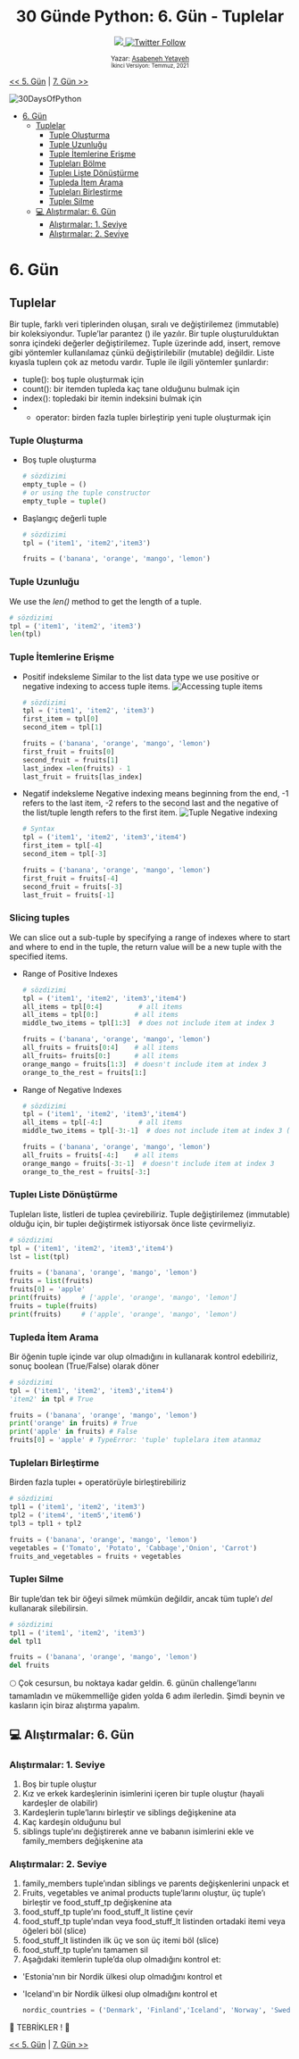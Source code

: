 <div align="center">
  <h1> 30 Günde Python: 6. Gün - Tuplelar</h1>
  <a class="header-badge" target="_blank" href="https://www.linkedin.com/in/asabeneh/">
  <img src="https://img.shields.io/badge/style--5eba00.svg?label=LinkedIn&logo=linkedin&style=social">
  </a>
  <a class="header-badge" target="_blank" href="https://twitter.com/Asabeneh">
  <img alt="Twitter Follow" src="https://img.shields.io/twitter/follow/asabeneh?style=social">
  </a>

<sub>Yazar:
<a href="https://www.linkedin.com/in/asabeneh/" target="_blank">Asabeneh Yetayeh</a><br>
<small> İkinci Versiyon: Temmuz, 2021</small>
</sub>

</div>

[<< 5. Gün](../05_Day_Lists/05_lists.md) | [7. Gün >>](../07_Day_Sets/07_sets.md)

![30DaysOfPython](../images/30DaysOfPython_banner3@2x.png)

- [6. Gün](#day-6)
  - [Tuplelar](#tuples)
    - [Tuple Oluşturma](#creating-a-tuple)
    - [Tuple Uzunluğu](#tuple-length)
    - [Tuple İtemlerine Erişme](#accessing-tuple-items)
    - [Tupleları Bölme](#slicing-tuples)
    - [Tupleı Liste Dönüştürme](#changing-tuples-to-lists)
    - [Tupleda İtem Arama](#checking-an-item-in-a-tuple)
    - [Tupleları Birleştirme](#joining-tuples)
    - [Tupleı Silme](#deleting-tuples)
  - [💻 Alıştırmalar: 6. Gün](#-exercises-day-6)
    - [Alıştırmalar: 1. Seviye](#exercises-level-1)
    - [Alıştırmalar: 2. Seviye](#exercises-level-2)

# 6. Gün

## Tuplelar

Bir tuple, farklı veri tiplerinden oluşan, sıralı ve değiştirilemez (immutable) bir koleksiyondur. Tuple’lar parantez () ile yazılır. Bir tuple oluşturulduktan sonra içindeki değerler değiştirilemez. Tuple üzerinde add, insert, remove gibi yöntemler kullanılamaz çünkü değiştirilebilir (mutable) değildir. Liste kıyasla tupleın çok az metodu vardır. Tuple ile ilgili yöntemler şunlardır:

- tuple(): boş tuple oluşturmak için
- count(): bir itemden tupleda kaç tane olduğunu bulmak için
- index(): topledaki bir itemin indeksini bulmak için
- + operator: birden fazla tupleı birleştirip yeni tuple oluşturmak için

### Tuple Oluşturma

- Boş tuple oluşturma
  
  ```py
  # sözdizimi
  empty_tuple = ()
  # or using the tuple constructor
  empty_tuple = tuple()
  ```

- Başlangıç değerli tuple
  
  ```py
  # sözdizimi
  tpl = ('item1', 'item2','item3')
  ```

  ```py
  fruits = ('banana', 'orange', 'mango', 'lemon')
  ```

### Tuple Uzunluğu

We use the _len()_ method to get the length of a tuple.

```py
# sözdizimi
tpl = ('item1', 'item2', 'item3')
len(tpl)
```

### Tuple İtemlerine Erişme

- Positif indeksleme
  Similar to the list data type we use positive or negative indexing to access tuple items.
  ![Accessing tuple items](../images/tuples_index.png)

  ```py
  # sözdizimi
  tpl = ('item1', 'item2', 'item3')
  first_item = tpl[0]
  second_item = tpl[1]
  ```

  ```py
  fruits = ('banana', 'orange', 'mango', 'lemon')
  first_fruit = fruits[0]
  second_fruit = fruits[1]
  last_index =len(fruits) - 1
  last_fruit = fruits[las_index]
  ```

- Negatif indeksleme
  Negative indexing means beginning from the end, -1 refers to the last item, -2 refers to the second last and the negative of the list/tuple length refers to the first item.
  ![Tuple Negative indexing](../images/tuple_negative_indexing.png)

  ```py
  # Syntax
  tpl = ('item1', 'item2', 'item3','item4')
  first_item = tpl[-4]
  second_item = tpl[-3]
  ```

  ```py
  fruits = ('banana', 'orange', 'mango', 'lemon')
  first_fruit = fruits[-4]
  second_fruit = fruits[-3]
  last_fruit = fruits[-1]
  ```

### Slicing tuples

We can slice out a sub-tuple by specifying a range of indexes where to start and where to end in the tuple, the return value will be a new tuple with the specified items.

- Range of Positive Indexes

  ```py
  # sözdizimi
  tpl = ('item1', 'item2', 'item3','item4')
  all_items = tpl[0:4]         # all items
  all_items = tpl[0:]         # all items
  middle_two_items = tpl[1:3]  # does not include item at index 3
  ```

  ```py
  fruits = ('banana', 'orange', 'mango', 'lemon')
  all_fruits = fruits[0:4]    # all items
  all_fruits= fruits[0:]      # all items
  orange_mango = fruits[1:3]  # doesn't include item at index 3
  orange_to_the_rest = fruits[1:]
  ```

- Range of Negative Indexes

  ```py
  # sözdizimi
  tpl = ('item1', 'item2', 'item3','item4')
  all_items = tpl[-4:]         # all items
  middle_two_items = tpl[-3:-1]  # does not include item at index 3 (-1)
  ```

  ```py
  fruits = ('banana', 'orange', 'mango', 'lemon')
  all_fruits = fruits[-4:]    # all items
  orange_mango = fruits[-3:-1]  # doesn't include item at index 3
  orange_to_the_rest = fruits[-3:]
  ```

### Tupleı Liste Dönüştürme

Tupleları liste, listleri de tuplea çevirebiliriz. Tuple değiştirilemez (immutable) olduğu için, bir tupleı değiştirmek istiyorsak önce liste çevirmeliyiz.

```py
# sözdizimi
tpl = ('item1', 'item2', 'item3','item4')
lst = list(tpl)
```

```py
fruits = ('banana', 'orange', 'mango', 'lemon')
fruits = list(fruits)
fruits[0] = 'apple'
print(fruits)     # ['apple', 'orange', 'mango', 'lemon']
fruits = tuple(fruits)
print(fruits)     # ('apple', 'orange', 'mango', 'lemon')
```

### Tupleda İtem Arama

Bir öğenin tuple içinde var olup olmadığını in kullanarak kontrol edebiliriz, sonuç boolean (True/False) olarak döner

```py
# sözdizimi
tpl = ('item1', 'item2', 'item3','item4')
'item2' in tpl # True
```

```py
fruits = ('banana', 'orange', 'mango', 'lemon')
print('orange' in fruits) # True
print('apple' in fruits) # False
fruits[0] = 'apple' # TypeError: 'tuple' tuplelara item atanmaz
```

### Tupleları Birleştirme

Birden fazla tupleı + operatörüyle birleştirebiliriz

```py
# sözdizimi
tpl1 = ('item1', 'item2', 'item3')
tpl2 = ('item4', 'item5','item6')
tpl3 = tpl1 + tpl2
```

```py
fruits = ('banana', 'orange', 'mango', 'lemon')
vegetables = ('Tomato', 'Potato', 'Cabbage','Onion', 'Carrot')
fruits_and_vegetables = fruits + vegetables
```

### Tupleı Silme

Bir tuple’dan tek bir öğeyi silmek mümkün değildir, ancak tüm tuple’ı _del_ kullanarak silebilirsin.

```py
# sözdizimi
tpl1 = ('item1', 'item2', 'item3')
del tpl1

```

```py
fruits = ('banana', 'orange', 'mango', 'lemon')
del fruits
```

🌕 Çok cesursun, bu noktaya kadar geldin. 6. günün challenge’larını tamamladın ve mükemmelliğe giden yolda 6 adım ilerledin. Şimdi beynin ve kasların için biraz alıştırma yapalım.

## 💻 Alıştırmalar: 6. Gün

### Alıştırmalar: 1. Seviye

1. Boş bir tuple oluştur
2. Kız ve erkek kardeşlerinin isimlerini içeren bir tuple oluştur (hayali kardeşler de olabilir)
3. Kardeşlerin tuple’larını birleştir ve siblings değişkenine ata
4. Kaç kardeşin olduğunu bul
5. siblings tuple’ını değiştirerek anne ve babanın isimlerini ekle ve family_members değişkenine ata

### Alıştırmalar: 2. Seviye

1. family_members tuple’ından siblings ve parents değişkenlerini unpack et
2. Fruits, vegetables ve animal products tuple’larını oluştur, üç tuple’ı birleştir ve food_stuff_tp değişkenine ata
3. food_stuff_tp tuple’ını food_stuff_lt listine çevir
4. food_stuff_tp tuple’ından veya food_stuff_lt listinden ortadaki itemi veya öğeleri böl (slice)
5. food_stuff_lt listinden ilk üç ve son üç itemi böl (slice)
6. food_stuff_tp tuple’ını tamamen sil
7. Aşağıdaki itemlerin tuple’da olup olmadığını kontrol et:

- 'Estonia'nın bir Nordik ülkesi olup olmadığını kontrol et
- 'Iceland'ın bir Nordik ülkesi olup olmadığını kontrol et

  ```py
  nordic_countries = ('Denmark', 'Finland','Iceland', 'Norway', 'Sweden')
  ```
  
🎉 TEBRİKLER ! 🎉

[<< 5. Gün](../05_Day_Lists/05_lists.md) | [7. Gün >>](../07_Day_Sets/07_sets.md)
